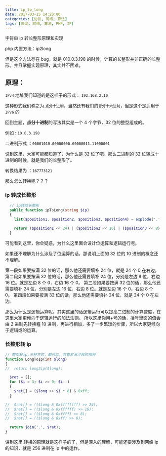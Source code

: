 ```yaml
---
title: ip_to_long
date: 2017-03-15 14:20:00
categories: [协议, 网络, 算法]
tags: [协议, 网络, 算法, PHP, IP]
---
```


字符串 ip 转长整形原理和实现

php 内置方法：ip2long

但是这个方法存在 bug，就是 010.0.3.198 的时候，计算的长整形并非正确的长整形。并且掌握实现原理，其实并不困难。

## 原理：

`IPv4` 地址我们知道的是这样子的形式： `192.168.2.10`

这种形式我们称之为 `点分十进制`，当然还有我们的`冒分十六进制`，但是这个是适用于 `IPv6` 的

回到主题，**点分十进制**的写法其实是一个 4 个字节，32 位的整型组成的。

例如 : `10.0.3.198`

二进制形式 ：`00001010.00000000.00000011.11000001`

说到这里，大家可能都知道了，为什么是 32 位了吧。那么二进制的 32 位转成十进制的时候，就是我们的长整形了。

转换结果为 ：`167773121`

<!-- more -->

那么怎么转换呢？？？

### ip 转成长整形

```php
  // ip转成长整形
  public function ipToLong(string $ip)
  {
    list($position1, $position2, $position3, $position4) = explode('.', $ip);

    return ($position1 << 24) | ($position2 << 16) | ($position3 << 8) | ($position4);
  }
```

可能看到这里，你会疑惑，为什么这里面会设计位运算和逻辑运行呢。

如果还不理解为什么涉及了位运算的话，那说明上面的 32 位的 10 进制的概念还不理解。

第一段如果要按满 32 位的话，那么他还需要填补 24 位，就是 24 个 0 在右边。
第二段如果要按满 32 位的话，那么他还需要填补 24 位，分别是左边 8 位，右边 16 位。就是左边 8 个 0，右边 16 个 0。
第三段如果要按满 32 位的话，那么他还需要填补 24 位，分别是左边 16 位，右边 8 位。就是左边 16 个 0，右边 8 个 0。
第四段如果要按满 32 位的话，那么他还需要填补 24 位，就是 24 个 0 在左边。

那么为什么是逻辑运算呢，其实这里的话逻辑运行可以提高二进制的计算速度，在这里大家更倾向于逻辑运行的加法法则。
所以这里你用+号的话，括号里面的值会由 2 进制先转换程 10 进制，再进行相加，多了一步繁琐的步骤，所以大家更倾向于逻辑或的运算。

### 长整形转 ip

```php
// 整型转ip,三种方式，都可以，我喜欢没注释的那种
function LongToIp(int $long)
{
//  return long2ip($long);

  $ret = [];
  for ($i = 3; $i >= 0; $i--)
  {
    $ret[] = ($long >> $i * 8) & 0xff;
  }

//  $ret[] = (($long & 0xffffffff) >> 24);
//  $ret[] = (($long & 0xffffff) >> 16);
//  $ret[] = (($long & 0xffff) >> 8);
//  $ret[] = (($long & 0xff) >> 0);

  return join('.', $ret);
}
```

讲到这里,转换的原理就是这样子的了，但是深入的理解，可能还要涉及到网络 ip 的知识，就是 256 进制在 ip 中的运作。

